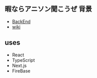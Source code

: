 ## 暇ならアニソン聞こうぜ 背景

- [BackEnd](https://github.com/vipzero/haikei-server)
- [wiki](https://w.atwiki.jp/gogoanison/pages/1098.html)

## uses

- React
- TypeScript
- Next.js
- FireBase
